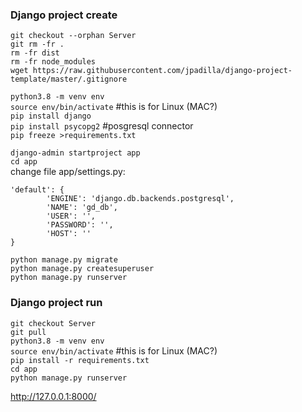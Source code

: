 ### Django project create  
`git checkout --orphan Server`  
`git rm -fr .`  
`rm -fr dist`  
`rm -fr node_modules`  
`wget https://raw.githubusercontent.com/jpadilla/django-project-template/master/.gitignore`  
  
`python3.8 -m venv env`  
`source env/bin/activate` #this is for Linux (MAC?)  
`pip install django`  
`pip install psycopg2` #posgresql connector  
`pip freeze >requirements.txt`  
  
`django-admin startproject app`  
`cd app`  
change file app/settings.py: 
```  
'default': {  
        'ENGINE': 'django.db.backends.postgresql',  
        'NAME': 'gd_db',  
        'USER': '',  
        'PASSWORD': '',  
        'HOST': ''  
}  
```  
`python manage.py migrate`  
`python manage.py createsuperuser`  
`python manage.py runserver`  
  

### Django project run
`git checkout Server`  
`git pull`  
`python3.8 -m venv env`  
`source env/bin/activate` #this is for Linux (MAC?)  
`pip install -r requirements.txt`  
`cd app`  
`python manage.py runserver`  

http://127.0.0.1:8000/  
  
